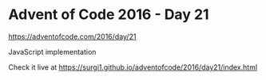 # Advent of Code 2016 - Day 21

https://adventofcode.com/2016/day/21

JavaScript implementation

Check it live at https://surgi1.github.io/adventofcode/2016/day21/index.html